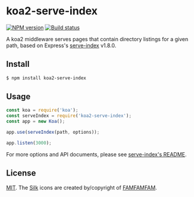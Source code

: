 # koa2-serve-index

[![NPM version][npm-img]][npm-url]
[![Build status][travis-img]][travis-url]

  A koa2 middleware serves pages that contain directory listings for a given path, based on Express's [serve-index] v1.8.0.

## Install

```sh
$ npm install koa2-serve-index
```

## Usage

```js
const koa = require('koa');
const serveIndex = require('koa2-serve-index');
const app = new Koa();

app.use(serveIndex(path, options));

app.listen(3000);
```

For more options and API documents, please see [serve-index's README].

## License

[MIT](LICENSE). The [Silk](http://www.famfamfam.com/lab/icons/silk/) icons
are created by/copyright of [FAMFAMFAM](http://www.famfamfam.com/).

[npm-img]: https://img.shields.io/npm/v/koa2-serve-index.svg?style=flat-square
[npm-url]: https://npmjs.org/package/koa2-serve-index
[travis-img]: https://img.shields.io/travis/jsl9208/koa2-serve-index.svg?style=flat-square
[travis-url]: https://travis-ci.org/jsl9208/koa2-serve-index
[serve-index]: https://github.com/expressjs/serve-index
[serve-index's README]: https://github.com/expressjs/serve-index#serve-index
